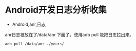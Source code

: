# Android开发日志分析收集
- Android,anr,日志,

anr日志被放在了/data/anr 下面了。使用adb pull 能把日志拉出来。

    adb pull /data/anr ./yours/
